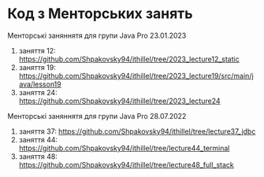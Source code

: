 # Код з Менторських занять

Менторські заняннятя для групи Java Pro 23.01.2023

1. заняття 12: https://github.com/Shpakovsky94/ithillel/tree/2023_lecture12_static
2. заняття 19: https://github.com/Shpakovsky94/ithillel/tree/2023_lecture19/src/main/java/lesson19
2. заняття 24: https://github.com/Shpakovsky94/ithillel/tree/2023_lecture24

Менторські заняннятя для групи Java Pro 28.07.2022

1. заняття 37: https://github.com/Shpakovsky94/ithillel/tree/lecture37_jdbc
2. заняття 44: https://github.com/Shpakovsky94/ithillel/tree/lecture44_terminal
3. заняття 48: https://github.com/Shpakovsky94/ithillel/tree/lecture48_full_stack
